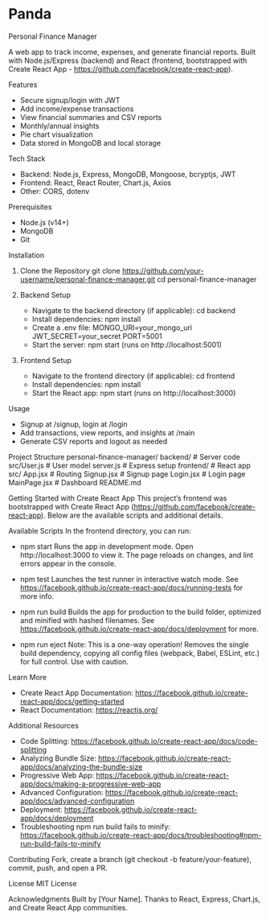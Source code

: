 # Panda
Personal Finance Manager

A web app to track income, expenses, and generate financial reports. Built with Node.js/Express (backend) and React (frontend, bootstrapped with Create React App - https://github.com/facebook/create-react-app).

Features
- Secure signup/login with JWT
- Add income/expense transactions
- View financial summaries and CSV reports
- Monthly/annual insights
- Pie chart visualization
- Data stored in MongoDB and local storage

Tech Stack
- Backend: Node.js, Express, MongoDB, Mongoose, bcryptjs, JWT
- Frontend: React, React Router, Chart.js, Axios
- Other: CORS, dotenv

Prerequisites
- Node.js (v14+)
- MongoDB
- Git

Installation
1. Clone the Repository
   git clone https://github.com/your-username/personal-finance-manager.git
   cd personal-finance-manager

2. Backend Setup
   - Navigate to the backend directory (if applicable): cd backend
   - Install dependencies: npm install
   - Create a .env file:
     MONGO_URI=your_mongo_uri
     JWT_SECRET=your_secret
     PORT=5001
   - Start the server: npm start (runs on http://localhost:5001)

3. Frontend Setup
   - Navigate to the frontend directory (if applicable): cd frontend
   - Install dependencies: npm install
   - Start the React app: npm start (runs on http://localhost:3000)

Usage
- Signup at /signup, login at /login
- Add transactions, view reports, and insights at /main
- Generate CSV reports and logout as needed

Project Structure
personal-finance-manager/
backend/        # Server code
  src/User.js   # User model
  server.js     # Express setup
frontend/       # React app
  src/
    App.jsx       # Routing
    Signup.jsx    # Signup page
    Login.jsx     # Login page
    MainPage.jsx  # Dashboard
README.md

Getting Started with Create React App
This project’s frontend was bootstrapped with Create React App (https://github.com/facebook/create-react-app). Below are the available scripts and additional details.

Available Scripts
In the frontend directory, you can run:

- npm start
  Runs the app in development mode. Open http://localhost:3000 to view it. The page reloads on changes, and lint errors appear in the console.

- npm test
  Launches the test runner in interactive watch mode. See https://facebook.github.io/create-react-app/docs/running-tests for more info.

- npm run build
  Builds the app for production to the build folder, optimized and minified with hashed filenames. See https://facebook.github.io/create-react-app/docs/deployment for more.

- npm run eject
  Note: This is a one-way operation! Removes the single build dependency, copying all config files (webpack, Babel, ESLint, etc.) for full control. Use with caution.

Learn More
- Create React App Documentation: https://facebook.github.io/create-react-app/docs/getting-started
- React Documentation: https://reactjs.org/

Additional Resources
- Code Splitting: https://facebook.github.io/create-react-app/docs/code-splitting
- Analyzing Bundle Size: https://facebook.github.io/create-react-app/docs/analyzing-the-bundle-size
- Progressive Web App: https://facebook.github.io/create-react-app/docs/making-a-progressive-web-app
- Advanced Configuration: https://facebook.github.io/create-react-app/docs/advanced-configuration
- Deployment: https://facebook.github.io/create-react-app/docs/deployment
- Troubleshooting npm run build fails to minify: https://facebook.github.io/create-react-app/docs/troubleshooting#npm-run-build-fails-to-minify

Contributing
Fork, create a branch (git checkout -b feature/your-feature), commit, push, and open a PR.

License
MIT License

Acknowledgments
Built by [Your Name]. Thanks to React, Express, Chart.js, and Create React App communities.
